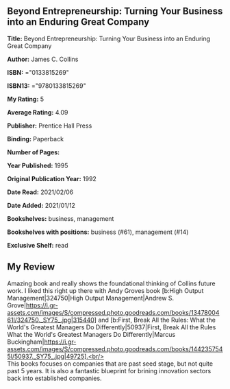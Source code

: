## Beyond Entrepreneurship: Turning Your Business into an Enduring Great Company

**Title:** Beyond Entrepreneurship: Turning Your Business into an Enduring Great Company

**Author:** James C. Collins

**ISBN:** ="0133815269"

**ISBN13:** ="9780133815269"

**My Rating:** 5

**Average Rating:** 4.09

**Publisher:** Prentice Hall Press

**Binding:** Paperback

**Number of Pages:** 

**Year Published:** 1995

**Original Publication Year:** 1992

**Date Read:** 2021/02/06

**Date Added:** 2021/01/12

**Bookshelves:** business, management

**Bookshelves with positions:** business (#61), management (#14)

**Exclusive Shelf:** read


## My Review

Amazing book and really shows the foundational thinking of Collins future work. I liked this right up there with Andy Groves book [b:High Output Management|324750|High Output Management|Andrew S. Grove|https://i.gr-assets.com/images/S/compressed.photo.goodreads.com/books/1347800461l/324750._SY75_.jpg|315440] and [b:First, Break All the Rules: What the World's Greatest Managers Do Differently|50937|First, Break All the Rules  What the World's Greatest Managers Do Differently|Marcus Buckingham|https://i.gr-assets.com/images/S/compressed.photo.goodreads.com/books/1442357545l/50937._SY75_.jpg|49725].<br/><br/>This books focuses on companies that are past seed stage, but not quite past 5 years. It is also a fantastic blueprint for brining innovation sectors back into established companies.
